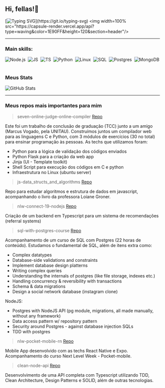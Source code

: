 ## Hi, fellas!👋

[![Typing SVG](https://readme-typing-svg.herokuapp.com?font=Fira+Code&pause=1000&width=435&lines=Happy+To+See+You+Here!)](https://git.io/typing-svg)
<img width=100% src="https://capsule-render.vercel.app/api?type=waving&color=1E90FF&height=120&section=header"/>

<hr />

### Main skills:
![Node.js](https://img.shields.io/badge/node.js-339933?style=for-the-badge&logo=Node.js&logoColor=white)&nbsp;
![JS](https://shields.io/badge/JavaScript-F7DF1E?logo=JavaScript&logoColor=000&style=flat-square)&nbsp;
![TS](https://shields.io/badge/TypeScript-3178C6?logo=TypeScript&logoColor=FFF&style=flat-square)&nbsp;
![Python](https://img.shields.io/badge/Python-3776AB?style=for-the-badge&logo=python&logoColor=white)&nbsp;
![Linux](https://img.shields.io/badge/Linux-FCC624?style=for-the-badge&logo=linux&logoColor=black)&nbsp;
![SQL](https://img.shields.io/badge/-SQL-0D1117?style=for-the-badge&logo=sql&labelColor=0D1117)&nbsp;
![Postgres](https://img.shields.io/badge/Postgres-336791?style=for-the-badge&logo=postgresql&logoColor=white)&nbsp;
![MongoDB](https://img.shields.io/badge/-MongoDB-13aa52?style=for-the-badge&logo=mongodb&logoColor=white)&nbsp;

### Meus Stats
![GitHub Stats](https://github-readme-stats.vercel.app/api/top-langs/?username=rvbonfimm&theme=default&show_icons=true&hide_border=true&layout=compact)

<hr />

### Meus repos mais importantes para mim

> seven-online-judge-online-compiler
[Repo](https://github.com/rvbonfimm/seven-online-judge-online-compiler)

Este foi um trabalho de conclusão de graduação (TCC) junto a um amigo (Marcus Vogado, pela UNITAU).
Construímos juntos um compilador web para as linguagens C e Python, com 3 módulos de exercícios (30 no total) para ensinar programação às pessoas.
As techs que utilizamos foram:
- Python para a lógica de validação dos códigos enviados
- Python Flask para a criação da web app
- Jinja (UI - Template toolkit)
- Shell Script para execução dos códigos em C e python
- Infraestrutura no Linux (ubuntu server)


> js-data_structs_and_algorithms
[Repo](https://github.com/rvbonfimm/js-data_structs_and_algorithms)

Repo para estudar algoritmos e estrutura de dados em javascript, acompanhando o livro da professora Loiane Groner.

> nlw-connect-19-nodejs
[Repo](https://github.com/rvbonfimm/nlw-connect-19-nodejs)

Criação de um backend em Typescript para um sistema de recomendações (referral systems)

> sql-with-postgres-course
[Repo](https://github.com/rvbonfimm/sql-with-postgres-course)

Acompanhamento de um curso de SQL com Postgres (22 horas de conteúdo).
Estudamos o fundamental de SQL, além de itens extra como:
- Complex datatypes
- Database-side validations and constraints
- Implement database design platterns
- Writing complex queries
- Understanding the internals of postgres (like file storage, indexes etc.)
- Handling concurrency & reversibility with transactions
- Schema & data migrations
- Design a social network database (instagram clone)

NodeJS:
- Postgres with NodeJS API (pg module, migrations, all made manually, without any framework)
- Data access pattern w/ repository pattern
- Security around Postgres - against database injection SQLs
- TDD with postgres

> nlw-pocket-mobile-rn
[Repo](https://github.com/rvbonfimm/nlw-pocket-mobile-rn)

Mobile App desenvolvido com as techs React Native e Expo. Acompanhamento do curso Next Level Week - Pocket-mobile.

> clean-node-api
[Repo](https://github.com/rvbonfimm/clean-node-api)

Desenvolvimento de uma API completa com Typescript utilizando TDD, Clean Architecture, Design Patterns e SOLID, além de outras tecnologias.
